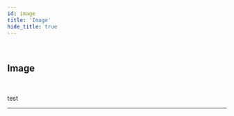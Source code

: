```yaml
---
id: image
title: 'Image'
hide_title: true
---
```


<br />

<div class="columnsTitle">
    <div class="column-left" style={{width: '7%'}}>
        <div class="imageComponentSVG"></div>
    </div>
    <div class="column-right" style={{width: '93%'}}>
        <h2 style={{color:'#B174E5',margin:'0'}}>Image</h2>
    </div>
</div>



<br />

test 


---